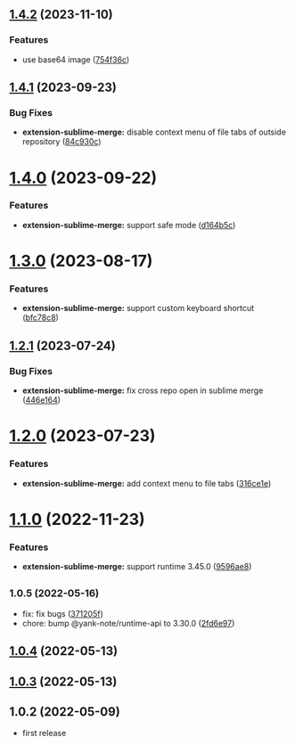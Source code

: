 ## [1.4.2](https://github.com/purocean/yank-note-extension/compare/extension-sublime-merge-1.4.1...extension-sublime-merge-1.4.2) (2023-11-10)


### Features

* use base64 image ([754f36c](https://github.com/purocean/yank-note-extension/commit/754f36c8da832dadff392c1df9bd79b7921acfe0))



## [1.4.1](https://github.com/purocean/yank-note-extension/compare/extension-sublime-merge-1.4.0...extension-sublime-merge-1.4.1) (2023-09-23)


### Bug Fixes

* **extension-sublime-merge:** disable context menu of file tabs of outside repository ([84c930c](https://github.com/purocean/yank-note-extension/commit/84c930c4caf62b74e8e83653b0803f37b07592f4))



# [1.4.0](https://github.com/purocean/yank-note-extension/compare/extension-sublime-merge-1.3.0...extension-sublime-merge-1.4.0) (2023-09-22)


### Features

* **extension-sublime-merge:** support safe mode ([d164b5c](https://github.com/purocean/yank-note-extension/commit/d164b5c790c9f4ca029cf1d7e0a85a0b1d9a9989))



# [1.3.0](https://github.com/purocean/yank-note-extension/compare/extension-sublime-merge-1.2.1...extension-sublime-merge-1.3.0) (2023-08-17)


### Features

* **extension-sublime-merge:** support custom keyboard shortcut ([bfc78c8](https://github.com/purocean/yank-note-extension/commit/bfc78c88b17efd02249fc3874592c0437c05d304))



## [1.2.1](https://github.com/purocean/yank-note-extension/compare/extension-sublime-merge-1.2.0...extension-sublime-merge-1.2.1) (2023-07-24)


### Bug Fixes

* **extension-sublime-merge:** fix cross repo open in sublime merge ([446e164](https://github.com/purocean/yank-note-extension/commit/446e164b7c68386fb1704c249335a7eacc67a298))



# [1.2.0](https://github.com/purocean/yank-note-extension/compare/extension-sublime-merge-1.1.0...extension-sublime-merge-1.2.0) (2023-07-23)


### Features

* **extension-sublime-merge:** add context menu to file tabs ([316ce1e](https://github.com/purocean/yank-note-extension/commit/316ce1ec8270bbabfde070eb41beb116f13b8df0))



# [1.1.0](https://github.com/purocean/yank-note-extension/compare/extension-sublime-merge-1.0.5...extension-sublime-merge-1.1.0) (2022-11-23)


### Features

* **extension-sublime-merge:** support runtime 3.45.0 ([9596ae8](https://github.com/purocean/yank-note-extension/commit/9596ae8cea4ce4e7873b60e92df0176024658015))



## <small>1.0.5 (2022-05-16)</small>

* fix: fix bugs ([371205f](https://github.com/purocean/yank-note-extension/commit/371205f))
* chore: bump @yank-note/runtime-api to 3.30.0 ([2fd6e97](https://github.com/purocean/yank-note-extension/commit/2fd6e97))



## [1.0.4](https://github.com/purocean/yank-note-extension/compare/extension-sublime-merge-1.0.3...extension-sublime-merge-1.0.4) (2022-05-13)



## [1.0.3](https://github.com/purocean/yank-note-extension/compare/extension-sublime-merge-1.0.2...extension-sublime-merge-1.0.3) (2022-05-13)



## 1.0.2 (2022-05-09)

* first release
